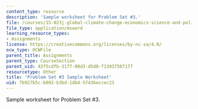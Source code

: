 ```yaml
---
content_type: resource
description: 'Sample worksheet for Problem Set #3.'
file: /courses/15-023j-global-climate-change-economics-science-and-policy-spring-2008/7b927b5cb092b3bd1db45743beccec23_template3.xls
file_type: application/msword
learning_resource_types:
- Assignments
license: https://creativecommons.org/licenses/by-nc-sa/4.0/
ocw_type: OCWFile
parent_title: Assignments
parent_type: CourseSection
parent_uid: 42f5cdfb-3177-00d3-d5d0-f13937587177
resourcetype: Other
title: 'Problem Set #3 Sample Worksheet'
uid: 7b927b5c-b092-b3bd-1db4-5743beccec23
---
```

Sample worksheet for Problem Set #3.